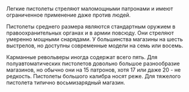 Легкие пистолеты стреляют маломощными патронами и имеют ограниченное применение даже против людей.

Пистолеты среднего размера являются стандартным оружием в правоохранительных органах и в армии повсюду. Они стреляют умеренно мощными снарядами. У большинства магазины на шесть выстрелов, но доступны современные модели на семь или восемь.

Карманные револьверы иногда содержат всего пять. Для полуавтоматических пистолетов довольно большое разнообразие магазинов, но обычно они на 15 патронов, хотя 17 или даже 20 - не редкость. Пистолеты большого калибра носят реже. Для тяжелого пистолета типично восьмизарядный магазин.